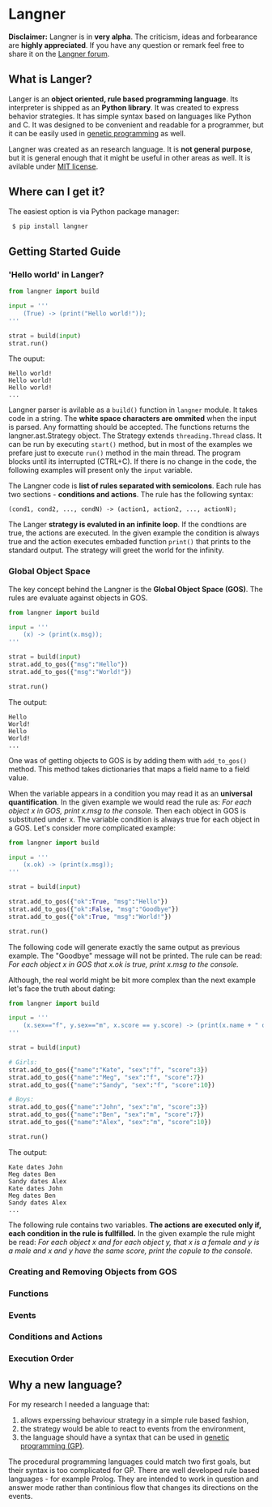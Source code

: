 Langner
=======
**Disclaimer:** Langner is in **very alpha**. The criticism, ideas and forbearance are **highly appreciated**. If you have any question or remark feel free to share it on the [Langner forum](https://groups.google.com/forum/#!forum/langner).

What is Langer?
-----------------------
Langer is an **object oriented, rule based programming language**. Its interpreter is shipped as an **Python library**.  It was created to express behavior strategies. It has simple syntax based on languages like Python and C. It was designed to be convenient and readable for a programmer, but it can be easily used in [genetic programming](http://en.wikipedia.org/wiki/Genetic_programming) as well.  

Langner was created as an research language. It is **not general purpose**, but it is general enough that it might be useful in other areas as well. It is avilable under [MIT license](http://opensource.org/licenses/MIT).

Where can I get it?
-----------------------
The easiest option is via Python package manager:
```bash
 $ pip install langner
```

Getting Started Guide
-----------------------
### 'Hello world' in Langer? ###

```python
from langner import build

input = '''
    (True) -> (print("Hello world!"));
'''

strat = build(input)
strat.run()
```

The ouput:

```
Hello world!
Hello world!
Hello world!
...
```

Langner parser is avilable as a `build()` function in `langner` module. It takes code in a string. The **white space characters are ommited** when the input is parsed. Any formatting should be accepted. The functions returns the langner.ast.Strategy object. The Strategy extends `threading.Thread` class. It can be run by executing `start()` method, but in most of the examples we prefare just to execute `run()` method in the main thread. The program blocks until its  interrupted (CTRL+C). If there is no change in the code, the following examples will present only the `input` variable.

The Langner code is **list of rules separated with semicolons**. Each rule has two sections - **conditions and actions**. The rule has the following syntax:
```
(cond1, cond2, ..., condN) -> (action1, action2, ..., actionN);
```

The Langer **strategy is evaluted in an infinite loop**. If the condtions are true, the actions are executed. In the given example the condition is always true and the action executes embaded function `print()` that prints to the standard output. The strategy will greet the world for the infinity.

### Global Object Space ###

The key concept behind the Langner is the **Global Object Space (GOS)**. The rules are evaluate against objects in GOS.
```python
from langner import build

input = '''
    (x) -> (print(x.msg));
'''

strat = build(input)
strat.add_to_gos({"msg":"Hello"})
strat.add_to_gos({"msg":"World!"})

strat.run()
```

The output:
```
Hello
World!
Hello
World!
...
```

One was of getting objects to GOS is by adding them with `add_to_gos()` method. This method takes dictionaries that maps a field name to a field value.

When the variable appears in a condition you may read it as an **universal quantification**. In the given example we would read the rule as: *For each object x in GOS, print x.msg to the console.* Then each object in GOS is substituted under x. The variable condition is always true for each object in a GOS. Let's consider more complicated example:

```python
from langner import build

input = '''
    (x.ok) -> (print(x.msg));
'''

strat = build(input)

strat.add_to_gos({"ok":True, "msg":"Hello"})
strat.add_to_gos({"ok":False, "msg":"Goodbye"})
strat.add_to_gos({"ok":True, "msg":"World!"})

strat.run()
```

The following code will generate exactly the same output as previous example. The "Goodbye" message will not be printed. The rule can be read: *For each object x in GOS that x.ok is true, print x.msg to the console.*

Although, the real world might be bit more complex than the next example let's face the truth about dating: 

```python
from langner import build

input = '''
    (x.sex=="f", y.sex=="m", x.score == y.score) -> (print(x.name + " dates " + y.name));
'''

strat = build(input)

# Girls:
strat.add_to_gos({"name":"Kate", "sex":"f", "score":3})
strat.add_to_gos({"name":"Meg", "sex":"f", "score":7})
strat.add_to_gos({"name":"Sandy", "sex":"f", "score":10})

# Boys:
strat.add_to_gos({"name":"John", "sex":"m", "score":3})
strat.add_to_gos({"name":"Ben", "sex":"m", "score":7})
strat.add_to_gos({"name":"Alex", "sex":"m", "score":10})

strat.run()

```
The output:
```
Kate dates John
Meg dates Ben
Sandy dates Alex
Kate dates John
Meg dates Ben
Sandy dates Alex
...
```

The following rule contains two variables. **The actions are executed only if, each condition in the rule is fullfilled.** In the given example the rule might be read: *For each object x and for each object y, that x is a female and y is a male and x and y have the same score, print the copule to the console.*

### Creating and Removing Objects from GOS ###

### Functions ###

### Events ###

### Conditions and Actions ###

### Execution Order ###

Why a new language?
-----------------------
For my research I needed a language that:

1. allows experssing behaviour strategy in a simple rule based fashion,
2. the strategy would be able to react to events from the environment,
3. the language should have a syntax that can be used in [genetic programming (GP)](http://en.wikipedia.org/wiki/Genetic_programming).

The procedural programming languages could match two first goals, but their syntax is too complicated for GP. There are well developed rule based languages - for example Prolog. They are intended to work in question and answer mode rather than continious flow that changes its directions on the events.
